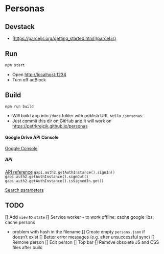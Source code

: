 # Personas

## Devstack
- [https://parceljs.org/getting_started.html](parcel.js)

## Run
```sh
npm start
```
- Open [http://localhost:1234]()
- Turn off adBlock

## Build
```sh
npm run build
```
- Will build app into `/docs` folder with publish URL set to `/personas`.
- Just commit this dir on GitHub and it will work on https://petrkrejcik.github.io/personas

#### Google Drive API Console
[Google Console](https://console.developers.google.com/apis/credentials?project=personas-220021&folder&organizationId)

##### API
[API reference](https://developers.google.com/drive/api/v2/reference)
`gapi.auth2.getAuthInstance().signIn()`
`gapi.auth2.getAuthInstance().signOut()`
`gapi.auth2.getAuthInstance().isSignedIn.get()`

[Search parameters](https://developers.google.com/drive/api/v3/search-parameters)

## TODO
[] Add `view` to `state`
[] Service worker - to work offline: cache google libs; cache persons
  - problem with hash in the filename
[] Create empty `persons.json` if doesn't exist
[] Better error messages (e.g. after unsuccessful sync)
[] Remove person
[] Edit person
[] Top bar
[] Remove obsolete JS and CSS files after build
